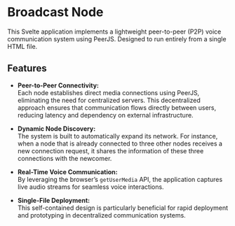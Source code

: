 # Broadcast Node

This Svelte application implements a lightweight peer-to-peer (P2P) voice communication system using PeerJS. Designed to run entirely from a single HTML file.

## Features

- **Peer-to-Peer Connectivity:**  
  Each node establishes direct media connections using PeerJS, eliminating the need for centralized servers. This decentralized approach ensures that communication flows directly between users, reducing latency and dependency on external infrastructure.

- **Dynamic Node Discovery:**  
  The system is built to automatically expand its network. For instance, when a node that is already connected to three other nodes receives a new connection request, it shares the information of these three connections with the newcomer.

- **Real-Time Voice Communication:**  
  By leveraging the browser’s `getUserMedia` API, the application captures live audio streams for seamless voice interactions.

- **Single-File Deployment:**  
  This self-contained design is particularly beneficial for rapid deployment and prototyping in decentralized communication systems.
